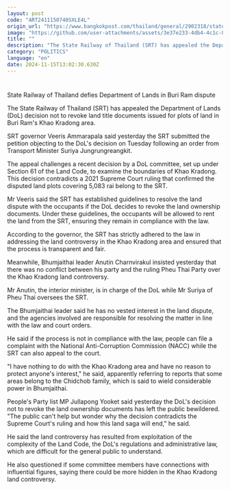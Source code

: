 ```yaml
---
layout: post
code: "ART2411150740SXLE4L"
origin_url: "https://www.bangkokpost.com/thailand/general/2902318/state-railway-of-thailand-defies-department-of-lands-in-buri-ram-dispute"
image: "https://github.com/user-attachments/assets/3e37e233-4db4-4c1c-88b0-b07697abab43"
title: ""
description: "The State Railway of Thailand (SRT) has appealed the Department of Lands (DoL) decision not to revoke land title documents issued for plots of land in Buri Ram"
category: "POLITICS"
language: "en"
date: 2024-11-15T13:02:30.630Z
---
```


# 

State Railway of Thailand defies Department of Lands in Buri Ram dispute

The State Railway of Thailand (SRT) has appealed the Department of Lands (DoL) decision not to revoke land title documents issued for plots of land in Buri Ram's Khao Kradong area.

SRT governor Veeris Ammarapala said yesterday the SRT submitted the petition objecting to the DoL's decision on Tuesday following an order from Transport Minister Suriya Jungrungreangkit.

The appeal challenges a recent decision by a DoL committee, set up under Section 61 of the Land Code, to examine the boundaries of Khao Kradong. This decision contradicts a 2021 Supreme Court ruling that confirmed the disputed land plots covering 5,083 rai belong to the SRT.

Mr Veeris said the SRT has established guidelines to resolve the land dispute with the occupants if the DoL decides to revoke the land ownership documents. Under these guidelines, the occupants will be allowed to rent the land from the SRT, ensuring they remain in compliance with the law.

According to the governor, the SRT has strictly adhered to the law in addressing the land controversy in the Khao Kradong area and ensured that the process is transparent and fair.

Meanwhile, Bhumjaithai leader Anutin Charnvirakul insisted yesterday that there was no conflict between his party and the ruling Pheu Thai Party over the Khao Kradong land controversy.

Mr Anutin, the interior minister, is in charge of the DoL while Mr Suriya of Pheu Thai oversees the SRT.

The Bhumjaithai leader said he has no vested interest in the land dispute, and the agencies involved are responsible for resolving the matter in line with the law and court orders.

He said if the process is not in compliance with the law, people can file a complaint with the National Anti-Corruption Commission (NACC) while the SRT can also appeal to the court.

"I have nothing to do with the Khao Kradong area and have no reason to protect anyone's interest," he said, apparently referring to reports that some areas belong to the Chidchob family, which is said to wield considerable power in Bhumjaithai.

People's Party list MP Jullapong Yooket said yesterday the DoL's decision not to revoke the land ownership documents has left the public bewildered. "The public can't help but wonder why the decision contradicts the Supreme Court's ruling and how this land saga will end," he said.

He said the land controversy has resulted from exploitation of the complexity of the Land Code, the DoL's regulations and administrative law, which are difficult for the general public to understand.

He also questioned if some committee members have connections with influential figures, saying there could be more hidden in the Khao Kradong land controversy.